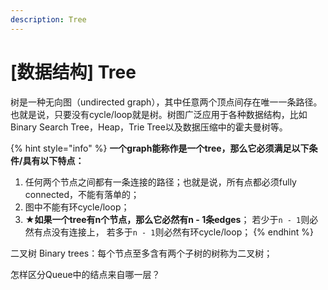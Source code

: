 ```yaml
---
description: Tree
---
```


# \[数据结构\] Tree

树是一种无向图（undirected graph），其中任意两个顶点间存在唯一一条路径。也就是说，只要没有cycle/loop就是树。树图广泛应用于各种数据结构，比如Binary Search Tree，Heap，Trie Tree以及数据压缩中的霍夫曼树等。

{% hint style="info" %}
**一个graph能称作是一个tree，那么它必须满足以下条件/具有以下特点：**

1. 任何两个节点之间都有一条连接的路径；也就是说，所有点都必须fully connected，不能有落单的；
2. 图中不能有环cycle/loop；
3. ★**如果一个tree有n个节点，那么它必然有n - 1条edges**； 若少于`n - 1`则必然有点没有连接上， 若多于`n - 1`则必然有环cycle/loop；
{% endhint %}



二叉树 Binary trees：每个节点至多含有两个子树的树称为二叉树；



怎样区分Queue中的结点来自哪一层？

